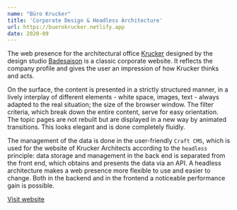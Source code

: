 ```yaml
---
name: "Büro Krucker"
title: 'Corporate Design & Headless Architecture'
url: https://buerokrucker.netlify.app
date: 2020-09
---
```

The web presence for the architectural office [Krucker](https://buerokrucker.netlify.app) designed by the design studio [Badesaison](https://badesaison.ch) is a classic corporate website. It reflects the company profile and gives the user an impression of how Krucker thinks and acts.

On the surface, the content is presented in a strictly structured manner, in a lively interplay of different elements - white space, images, text - always adapted to the real situation; the size of the browser window. The filter criteria, which break down the entire content, serve for easy orientation. The topic pages are not rebuilt but are displayed in a new way by animated transitions. This looks elegant and is done completely fluidly.

The management of the data is done in the user-friendly `Craft CMS`, which is used for the website of Krucker Architects according to the `headless` principle: data storage and management in the back end is separated from the front end, which obtains and presents the data via an API. A headless architecture makes a web presence more flexible to use and easier to change. Both in the backend and in the frontend a noticeable performance gain is possible.

[Visit website](https://buerokrucker.netlify.app)
